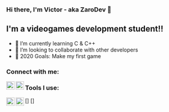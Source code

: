 ### Hi there, I'm Victor - aka ZaroDev 👋

## I'm a videogames development student!!

- 🌱 I’m currently learning C & C++
- 👯 I’m looking to collaborate with other developers
- 🥅 2020 Goals: Make my first game

### Connect with me:

[<img align="left" alt="ZaroDev | Twitter" width="22px" src="https://cdn.jsdelivr.net/npm/simple-icons@v3/icons/twitter.svg" />][twitter]
[<img align="left" alt="ZaroDev | Instagram" width="22px" src="https://cdn.jsdelivr.net/npm/simple-icons@v3/icons/instagram.svg" />][instagram]

### Tools I use:

[<img align="left" alt= "VS" width = "22px" src = "https://seeklogo.com/images/V/visual-studio-logo-14F95CF819-seeklogo.com.png"/>]
[<img align="left" alt= "C" width = "22px" src = "https://e7.pngegg.com/pngimages/724/306/png-clipart-c-logo-c-programming-language-icon-letter-c-blue-logo-thumbnail.png"/>]

<br />

</details>

[twitter]: https://twitter.com/victorzaro_
[instagram]: https://www.instagram.com/victorzaro_/

